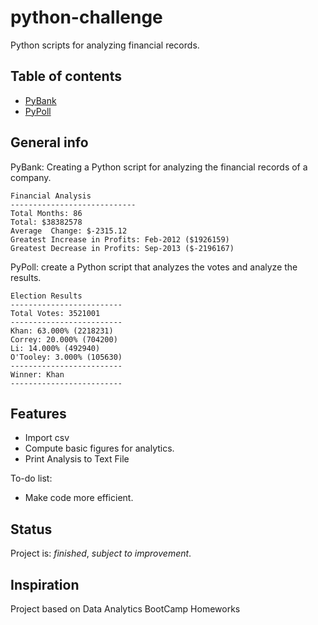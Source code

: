 # python-challenge
Python scripts for analyzing financial records.

## Table of contents
* [PyBank](#PyBank)
* [PyPoll](#PyPoll)

## General info
PyBank: Creating a Python script for analyzing the financial records of a company.

  ```text
  Financial Analysis
  ----------------------------
  Total Months: 86
  Total: $38382578
  Average  Change: $-2315.12
  Greatest Increase in Profits: Feb-2012 ($1926159)
  Greatest Decrease in Profits: Sep-2013 ($-2196167)
  ```

PyPoll: create a Python script that analyzes the votes and analyze the results.
  
  ```text
  Election Results
  -------------------------
  Total Votes: 3521001
  -------------------------
  Khan: 63.000% (2218231)
  Correy: 20.000% (704200)
  Li: 14.000% (492940)
  O'Tooley: 3.000% (105630)
  -------------------------
  Winner: Khan
  -------------------------
  ```

## Features
* Import csv
* Compute basic figures for analytics.
* Print Analysis to Text File

To-do list:
* Make code more efficient. 

## Status
Project is: _finished_, _subject to improvement_.

## Inspiration
Project based on Data Analytics BootCamp Homeworks
